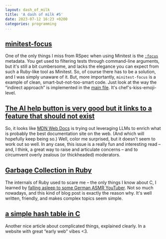 ```yaml
---
layout: dash_of_milk
title: 'A dash of milk #5'
date: 2023-07-12 16:23 +0200
categories: programming
...
```


## [minitest-focus](https://github.com/minitest/minitest-focus)

One of the only things I miss from RSpec when using Minitest is the [`:focus`](http://rspec.info/features/3-12/rspec-core/filtering/inclusion-filters) 
metadata. You get used to filtering tests through command-line arguments, but it's still a bit cumbersome, and lacks 
the elegance you can expect from such a Ruby-like tool as Minitest. So, of course there has to be a solution, and I 
was simply unaware of it. But, more importantly, `minitest-focus` is a example of clean, smart-but-not-too-smart 
code. Just look at the way the “indirect approach” is implemented in the [main file](https://github.com/minitest/minitest-focus/blob/02cbbc41519c04bf46b1bf14042e2a0ceddb7763/lib/minitest/focus.rb). 
It's chef's-kiss-emoji-level.

## [The AI help button is very good but it links to a feature that should not exist](https://github.com/mdn/yari/issues/9230)

So, it looks like [MDN Web Docs](https://developer.mozilla.org/en-US/) is trying out leveraging LLMs to enrich what is 
probably the best documentation site on the web. (And which will hopefully keep being so.) Well, color me surprised, 
but it doesn't seem to work out so well. In any case, this issue is a really fun and interesting read – and, I think, a 
great way to raise and articulate concerns – and to circumvent overly zealous (or thickheaded) moderators.

## [Garbage Collection in Ruby](https://blog.peterzhu.ca/notes-on-ruby-gc/)

The internals of Ruby used to scare me – the only things I know about C, I learned by 
[falling asleep to some German ASMR YouTuber](https://youtube.com/playlist?list=PLPt8EM4KxGEVdozTFQ_taOdS6OFlNU7ki). Not 
so much nowadays, and this kind of blog post is exactly the reason why. It's well written, friendly, and makes complex 
topics seem simple.

## [a simple hash table in C](https://theleo.zone/posts/hashmap-in-c/)

Another nice article about complicated things, explained clearly. In a website with great “early web” vibes <3.

